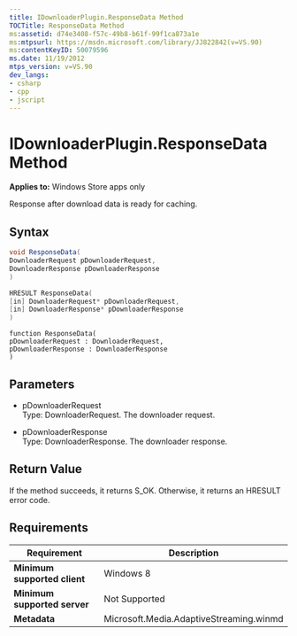 ```yaml
---
title: IDownloaderPlugin.ResponseData Method
TOCTitle: ResponseData Method
ms:assetid: d74e3408-f57c-49b8-b61f-99f1ca873a1e
ms:mtpsurl: https://msdn.microsoft.com/library/JJ822842(v=VS.90)
ms:contentKeyID: 50079596
ms.date: 11/19/2012
mtps_version: v=VS.90
dev_langs:
- csharp
- cpp
- jscript
---
```


# IDownloaderPlugin.ResponseData Method

**Applies to:** Windows Store apps only

Response after download data is ready for caching.

## Syntax

```csharp
void ResponseData(
DownloaderRequest pDownloaderRequest,
DownloaderResponse pDownloaderResponse
)
```

```cpp
HRESULT ResponseData(
[in] DownloaderRequest* pDownloaderRequest, 
[in] DownloaderResponse* pDownloaderResponse
)
```

```jscript
function ResponseData(
pDownloaderRequest : DownloaderRequest, 
pDownloaderResponse : DownloaderResponse
)
```

## Parameters

  - pDownloaderRequest  
    Type: DownloaderRequest. The downloader request.

  - pDownloaderResponse  
    Type: DownloaderResponse. The downloader response.

## Return Value

If the method succeeds, it returns S\_OK. Otherwise, it returns an HRESULT error code.

## Requirements

|Requirement|Description|
|--- |--- |
|**Minimum supported client**|Windows 8|
|**Minimum supported server**|Not Supported|
|**Metadata**|Microsoft.Media.AdaptiveStreaming.winmd|
